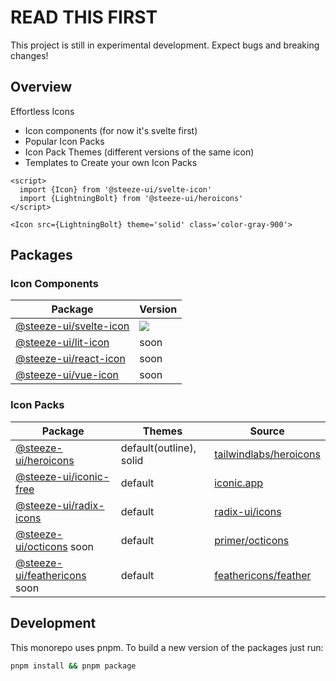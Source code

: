 # READ THIS FIRST

This project is still in experimental development. Expect bugs and breaking changes!

## Overview

Effortless Icons

- Icon components (for now it's svelte first)
- Popular Icon Packs
- Icon Pack Themes (different versions of the same icon)
- Templates to Create your own Icon Packs

```svelte
<script>
  import {Icon} from '@steeze-ui/svelte-icon'
  import {LightningBolt} from '@steeze-ui/heroicons'
</script>

<Icon src={LightningBolt} theme='solid' class='color-gray-900'>
```

## Packages

### Icon Components

| Package                                                   | Version                                                                                                                                             |
| --------------------------------------------------------- | --------------------------------------------------------------------------------------------------------------------------------------------------- |
| [@steeze-ui/svelte-icon](packages/components/svelte-icon) | <a href="https://www.npmjs.com/package/@steeze-ui/svelte-icon"><img src="https://img.shields.io/npm/v/@steeze-ui/svelte-icon.svg?style=flat" /></a> |
| [@steeze-ui/lit-icon](packages/components/lit-icon)       | soon                                                                                                                                                |
| [@steeze-ui/react-icon](packages/components/react-icon)   | soon                                                                                                                                                |
| [@steeze-ui/vue-icon](packages/components/vue-icon)       | soon                                                                                                                                                |

### Icon Packs

| Package                                                                 | Themes                  | Source                                                              |
| ----------------------------------------------------------------------- | ----------------------- | ------------------------------------------------------------------- |
| [@steeze-ui/heroicons](packages/builders/heroicons-builder)             | default(outline), solid | [tailwindlabs/heroicons](https://github.com/tailwindlabs/heroicons) |
| [@steeze-ui/iconic-free](packages/builders/radix-icons-builder)         | default                 | [iconic.app](https://iconic.app/)                                   |
| [@steeze-ui/radix-icons](packages/builders/radix-icons-builder)         | default                 | [radix-ui/icons](https://github.com/radix-ui/icons)                 |
| [@steeze-ui/octicons](packages/builders/octicons-builder) soon          | default                 | [primer/octicons](https://github.com/primer/octicons)               |
| [@steeze-ui/feathericons](packages/builders/feather-icons-builder) soon | default                 | [feathericons/feather](https://github.com/feathericons/feather)     |

## Development

This monorepo uses pnpm. To build a new version of the packages just run:

```bash
pnpm install && pnpm package
```
